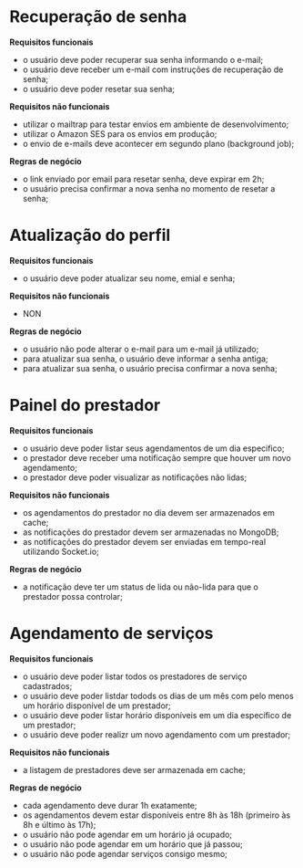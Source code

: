 # Recuperação de senha

**Requisitos funcionais**
- o usuário deve poder recuperar sua senha informando o e-mail;
- o usuário deve receber um e-mail com instruções de recuperação de senha;
- o usuário deve poder resetar sua senha;

**Requisitos não funcionais**
- utilizar o mailtrap para testar envios em ambiente de desenvolvimento;
- utilizar o Amazon SES para os envios em produção;
- o envio de e-mails deve acontecer em segundo plano (background job);

**Regras de negócio**
- o link enviado por email para resetar senha, deve expirar em 2h;
- o usuário precisa confirmar a nova senha no momento de resetar a senha;

# Atualização do perfil

**Requisitos funcionais**
- o usuário deve poder atualizar seu nome, emial e senha;

**Requisitos não funcionais**
- NON

**Regras de negócio**
- o usuário não pode alterar o e-mail para um e-mail já utilizado;
- para atualizar sua senha, o usuário deve informar a senha antiga;
- para atualizar sua senha, o usuário precisa confirmar a nova senha;

# Painel do prestador

**Requisitos funcionais**
- o usuário deve poder listar seus agendamentos de um dia especifico;
- o prestador deve receber uma notificação sempre que houver um novo agendamento;
- o prestador deve poder visualizar as notificações não lidas;

**Requisitos não funcionais**
- os agendamentos do prestador no dia devem ser armazenados em cache;
- as notificações do prestador devem ser armazenadas no MongoDB;
- as notificações do prestador devem ser enviadas em tempo-real utilizando Socket.io;

**Regras de negócio**
- a notificação deve ter um status de lida ou não-lida para que o prestador possa controlar;

# Agendamento de serviços

**Requisitos funcionais**
- o usuário deve poder listar todos os prestadores de serviço cadastrados;
- o usuário deve poder listdar todods os dias de um mês com pelo menos um horário disponível de um prestador;
- o usuário deve poder listar horário disponíveis em um dia específico de um prestador;
- o usuário deve poder realizr um novo agendamento com um prestador;

**Requisitos não funcionais**
- a listagem de prestadores deve ser armazenada em cache;

**Regras de negócio**
- cada agendamento deve durar 1h exatamente;
- os agendamentos devem estar disponíveis entre 8h às 18h (primeiro às 8h e último às 17h);
- o usuário não pode agendar em um horário já ocupado;
- o usuário não pode agendar em um horário que já passou;
- o usuário não pode agendar serviços consigo mesmo;
